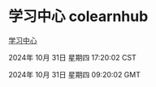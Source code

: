 # 学习中心 colearnhub
[学习中心](http://219.139.197.74:56308/colearnhub/)

2024年 10月 31日 星期四 17:20:02 CST

2024年 10月 31日 星期四 09:20:02 GMT
